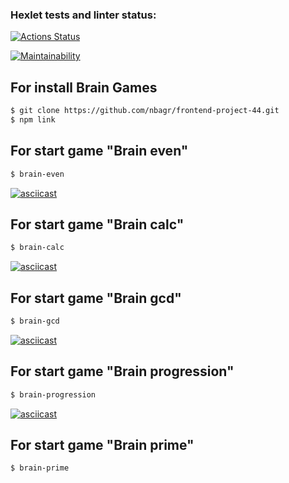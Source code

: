 ### Hexlet tests and linter status:
[![Actions Status](https://github.com/nbagr/frontend-project-44/workflows/hexlet-check/badge.svg)](https://github.com/nbagr/frontend-project-44/actions)

[![Maintainability](https://api.codeclimate.com/v1/badges/461244dd30109a0a389b/maintainability)](https://codeclimate.com/github/nbagr/frontend-project-44/maintainability)

## For install Brain Games
```sh
$ git clone https://github.com/nbagr/frontend-project-44.git
$ npm link
```

## For start game "Brain even"
```sh
$ brain-even
```
[![asciicast](https://asciinema.org/a/nAOM1tXK0Hk1BuGlprffN9lKq.svg)](https://asciinema.org/a/nAOM1tXK0Hk1BuGlprffN9lKq)

## For start game "Brain calc"
```sh
$ brain-calc
```
[![asciicast](https://asciinema.org/a/VapGWgPEeiUT9kSd9wIGNE0Ua.svg)](https://asciinema.org/a/VapGWgPEeiUT9kSd9wIGNE0Ua)

## For start game "Brain gcd"
```sh
$ brain-gcd
```
[![asciicast](https://asciinema.org/a/1R6V5aXaywolbv6KP6gOLUWWP.svg)](https://asciinema.org/a/1R6V5aXaywolbv6KP6gOLUWWP)

## For start game "Brain progression"
```sh
$ brain-progression
```
[![asciicast](https://asciinema.org/a/wrhd3cHq4Mbdq9JHFKwKnFCGy.svg)](https://asciinema.org/a/wrhd3cHq4Mbdq9JHFKwKnFCGy)

## For start game "Brain prime"
```sh
$ brain-prime
```
